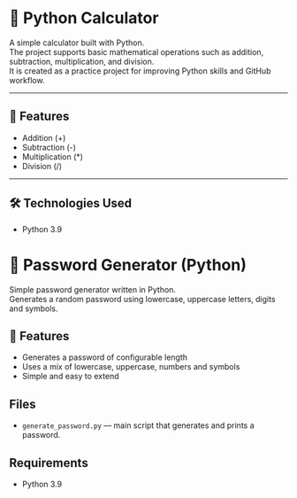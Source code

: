 # 🧮 Python Calculator

A simple calculator built with Python.  
The project supports basic mathematical operations such as addition, subtraction, multiplication, and division.  
It is created as a practice project for improving Python skills and GitHub workflow.

---

## 🚀 Features
- Addition (+)
- Subtraction (-)
- Multiplication (*)
- Division (/)

---

## 🛠️ Technologies Used
- Python 3.9




# 🔐 Password Generator (Python)

Simple password generator written in Python.  
Generates a random password using lowercase, uppercase letters, digits and symbols.

## 🚀 Features
- Generates a password of configurable length
- Uses a mix of lowercase, uppercase, numbers and symbols
- Simple and easy to extend

## Files
- `generate_password.py` — main script that generates and prints a password.

## Requirements
- Python 3.9
